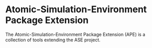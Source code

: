 # Atomic-Simulation-Environment Package Extension

The Atomic-Simulation-Environment Package Extension (APE) is a collection of tools extending the ASE project.

